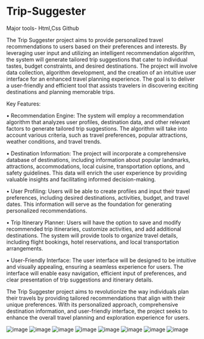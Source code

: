 # Trip-Suggester
Major tools- Html,Css Github

The Trip Suggester project aims to provide personalized travel recommendations to users based on their preferences and interests. By leveraging user input and utilizing an intelligent recommendation algorithm, the system will generate tailored trip suggestions that cater to individual tastes, budget constraints, and desired destinations. The project will involve data collection, algorithm development, and the creation of an intuitive user interface for an enhanced travel planning experience. The goal is to deliver a user-friendly and efficient tool that assists travelers in discovering exciting destinations and planning memorable trips.

Key Features:


•	Recommendation Engine: The system will employ a recommendation algorithm that analyzes user profiles, destination data, and other relevant factors to generate tailored trip suggestions. The algorithm will take into account various criteria, such as travel preferences, popular attractions, weather conditions, and travel trends.

•	Destination Information: The project will incorporate a comprehensive database of destinations, including information about popular landmarks, attractions, accommodations, local cuisine, transportation options, and safety guidelines. This data will enrich the user experience by providing valuable insights and facilitating informed decision-making.

•	User Profiling: Users will be able to create profiles and input their travel preferences, including desired destinations, activities, budget, and travel dates. This information will serve as the foundation for generating personalized recommendations.

•	Trip Itinerary Planner: Users will have the option to save and modify recommended trip itineraries, customize activities, and add additional destinations. The system will provide tools to organize travel details, including flight bookings, hotel reservations, and local transportation arrangements.

•	User-Friendly Interface: The user interface will be designed to be intuitive and visually appealing, ensuring a seamless experience for users. The interface will enable easy navigation, efficient input of preferences, and clear presentation of trip suggestions and itinerary details.

The Trip Suggester project aims to revolutionize the way individuals plan their travels by providing tailored recommendations that align with their unique preferences. With its personalized approach, comprehensive destination information, and user-friendly interface, the project seeks to enhance the overall travel planning and exploration experience for users.


![image](https://github.com/Pavansubhash/Trip-Suggester/assets/109154212/1afe6c51-9405-4070-8ad0-2023e10754ad)
![image](https://github.com/Pavansubhash/Trip-Suggester/assets/109154212/be6b33ff-c547-4358-8563-04e4a5ea344a)
![image](https://github.com/Pavansubhash/Trip-Suggester/assets/109154212/13ffee2c-3d09-46c2-9c3d-50457e9c6bdf)
![image](https://github.com/Pavansubhash/Trip-Suggester/assets/109154212/314472a3-db81-47c4-9529-e0995782aebf)
![image](https://github.com/Pavansubhash/Trip-Suggester/assets/109154212/705f36f9-a9ed-429a-ba89-0aa975fa6cb8)
![image](https://github.com/Pavansubhash/Trip-Suggester/assets/109154212/95d091f4-bb18-4047-acac-dc9d3cf95892)
![image](https://github.com/Pavansubhash/Trip-Suggester/assets/109154212/028c91bf-c686-43fa-8158-dace8dd8e76c)
![image](https://github.com/Pavansubhash/Trip-Suggester/assets/109154212/6700e7e0-f39c-4618-8ca7-c78b3c6d4283)




